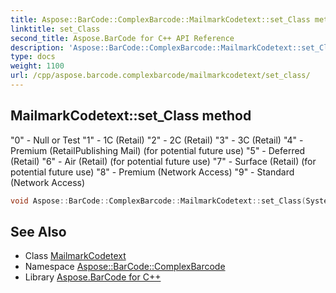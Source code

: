 ```yaml
---
title: Aspose::BarCode::ComplexBarcode::MailmarkCodetext::set_Class method
linktitle: set_Class
second_title: Aspose.BarCode for C++ API Reference
description: 'Aspose::BarCode::ComplexBarcode::MailmarkCodetext::set_Class method. "0" - Null or Test "1" - 1C (Retail) "2" - 2C (Retail) "3" - 3C (Retail) "4" - Premium (RetailPublishing Mail) (for potential future use) "5" - Deferred (Retail) "6" - Air (Retail) (for potential future use) "7" - Surface (Retail) (for potential future use) "8" - Premium (Network Access) "9" - Standard (Network Access) in C++.'
type: docs
weight: 1100
url: /cpp/aspose.barcode.complexbarcode/mailmarkcodetext/set_class/
---
```

## MailmarkCodetext::set_Class method


"0" - Null or Test "1" - 1C (Retail) "2" - 2C (Retail) "3" - 3C (Retail) "4" - Premium (RetailPublishing Mail) (for potential future use) "5" - Deferred (Retail) "6" - Air (Retail) (for potential future use) "7" - Surface (Retail) (for potential future use) "8" - Premium (Network Access) "9" - Standard (Network Access)

```cpp
void Aspose::BarCode::ComplexBarcode::MailmarkCodetext::set_Class(System::String value)
```

## See Also

* Class [MailmarkCodetext](../)
* Namespace [Aspose::BarCode::ComplexBarcode](../../)
* Library [Aspose.BarCode for C++](../../../)
